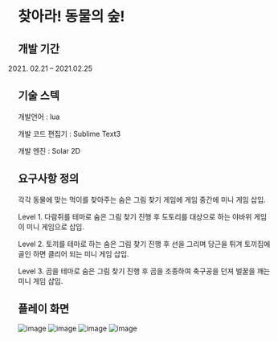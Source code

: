 # 찾아라! 동물의 숲!

## 개발 기간 
2021. 02.21 – 2021.02.25 <br>

## 기술 스텍
개발언어 : lua 

개발 코드 편집기 : Sublime Text3 

개발 엔진 : Solar 2D <br>


## 요구사항 정의
각각 동물에 맞는 먹이를 찾아주는 숨은 그림 찾기 게임에 게임 중간에 미니 게임 삽입.

Level 1. 다람쥐를 테마로 숨은 그림 찾기 진행 후 도토리를 대상으로 하는 야바위 게임이 미니 게임으로 삽입.

Level 2. 토끼를 테마로 하는 숨은 그림 찾기 진행 후 선을 그리며 당근을 튀겨 토끼집에 골인 하면 클리어 되는 미니 게임 삽입.

Level 3. 곰을 테마로 숨은 그림 찾기 진행 후 곰을 조종하여 축구공을 던져 벌꿀을 깨는 미니 게임 삽입.


## 플레이 화면 
![image](https://user-images.githubusercontent.com/102217402/210731262-107ab170-d51d-446b-83ad-5b53043135cf.png)
![image](https://user-images.githubusercontent.com/102217402/210731446-e220921c-0c39-4347-b95a-a02543d746dc.png)
![image](https://user-images.githubusercontent.com/102217402/210731460-46948a43-ebad-44f0-8e92-f9c167e7e82d.png)
![image](https://user-images.githubusercontent.com/102217402/210731417-478de790-8ed9-478b-b342-581370ae3cc5.png)
<br><br>

